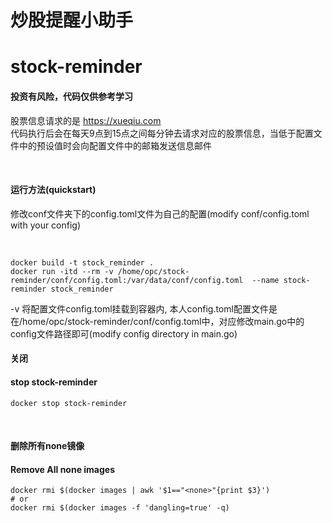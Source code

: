 # 炒股提醒小助手  
# stock-reminder

#### **投资有风险，代码仅供参考学习**  

股票信息请求的是  https://xueqiu.com  
代码执行后会在每天9点到15点之间每分钟去请求对应的股票信息，当低于配置文件中的预设值时会向配置文件中的邮箱发送信息邮件  



<br>

#### 运行方法(quickstart)  

修改conf文件夹下的config.toml文件为自己的配置(modify conf/config.toml with your config)   

<br>

```shell script
docker build -t stock_reminder .
docker run -itd --rm -v /home/opc/stock-reminder/conf/config.toml:/var/data/conf/config.toml  --name stock-reminder stock_reminder
```
-v 将配置文件config.toml挂载到容器内, 本人config.toml配置文件是在/home/opc/stock-reminder/conf/config.toml中，对应修改main.go中的config文件路径即可(modify config directory in main.go)  



#### 关闭
#### stop stock-reminder

```shell script
docker stop stock-reminder
```

<br>  



#### 删除所有none镜像
#### Remove All none images

```shell script
docker rmi $(docker images | awk '$1=="<none>"{print $3}')
# or
docker rmi $(docker images -f 'dangling=true' -q)
```


